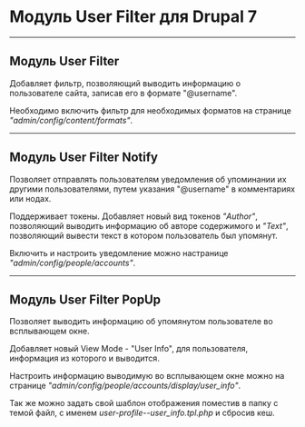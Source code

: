 # Модуль User Filter для Drupal 7
_________________________________

## Модуль User Filter

Добавляет фильтр, позволяющий выводить информацию о пользователе сайта, записав его в формате "@username".

Необходимо включить фильтр для необходимых форматов на странице *"admin/config/content/formats"*.
_________________________________

## Модуль User Filter Notify

Позволяет отправлять пользователям уведомления об упоминании их другими пользователями, путем указания "@username" в комментариях или нодах.

Поддерживает токены.
Добавляет новый вид токенов *"Author"*, позволяющий выводить информацию об авторе содержимого и *"Text"*, позволяющий вывести текст в котором пользователь был упомянут.

Включить и настроить уведомление можно настранице *"admin/config/people/accounts"*.
_________________________________

## Модуль User Filter PopUp

Позволяет выводить информацию об упомянутом пользователе во всплывающем окне.

Добавляет новый View Mode - "User Info", для пользователя, информация из которого и выводится. 

Настроить информацию выводимую во всплывающем окне можно на странице *"admin/config/people/accounts/display/user_info"*.

Так же можно задать свой шаблон отображения поместив в папку с темой файл, с именем *user-profile--user_info.tpl.php* и сбросив кеш.